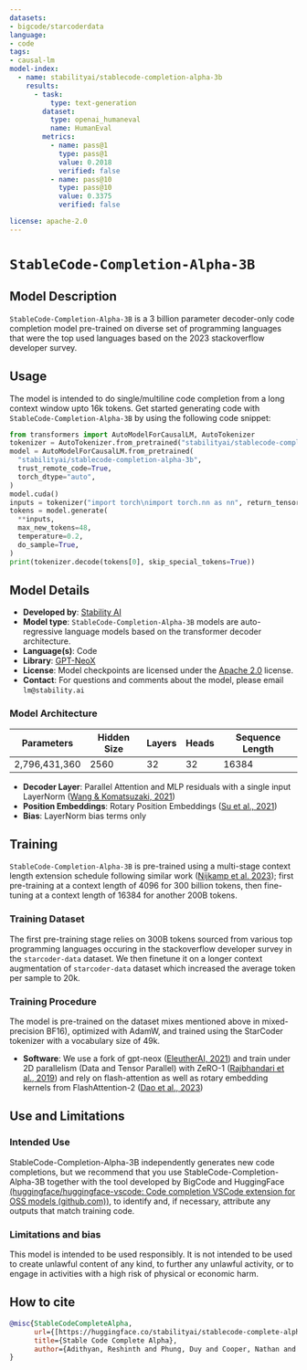 ```yaml
---
datasets:
- bigcode/starcoderdata
language:
- code
tags:
- causal-lm
model-index:
  - name: stabilityai/stablecode-completion-alpha-3b
    results:
      - task:
          type: text-generation
        dataset:
          type: openai_humaneval
          name: HumanEval
        metrics:
          - name: pass@1
            type: pass@1
            value: 0.2018
            verified: false
          - name: pass@10
            type: pass@10
            value: 0.3375
            verified: false

license: apache-2.0
---
```

# `StableCode-Completion-Alpha-3B`

## Model Description

`StableCode-Completion-Alpha-3B` is a 3 billion parameter decoder-only code completion model pre-trained on diverse set of programming languages that were the top used languages based on the 2023 stackoverflow developer survey. 

## Usage
The model is intended to do single/multiline code completion from a long context window upto 16k tokens.
Get started generating code with `StableCode-Completion-Alpha-3B` by using the following code snippet:

```python
from transformers import AutoModelForCausalLM, AutoTokenizer
tokenizer = AutoTokenizer.from_pretrained("stabilityai/stablecode-completion-alpha-3b")
model = AutoModelForCausalLM.from_pretrained(
  "stabilityai/stablecode-completion-alpha-3b",
  trust_remote_code=True,
  torch_dtype="auto",
)
model.cuda()
inputs = tokenizer("import torch\nimport torch.nn as nn", return_tensors="pt").to("cuda")
tokens = model.generate(
  **inputs,
  max_new_tokens=48,
  temperature=0.2,
  do_sample=True,
)
print(tokenizer.decode(tokens[0], skip_special_tokens=True))
```

## Model Details

* **Developed by**: [Stability AI](https://stability.ai/)
* **Model type**: `StableCode-Completion-Alpha-3B` models are auto-regressive language models based on the transformer decoder architecture.
* **Language(s)**: Code
* **Library**: [GPT-NeoX](https://github.com/EleutherAI/gpt-neox)
* **License**: Model checkpoints are licensed under the [Apache 2.0](https://www.apache.org/licenses/LICENSE-2.0) license.
* **Contact**: For questions and comments about the model, please email `lm@stability.ai`

### Model Architecture

| Parameters     | Hidden Size | Layers | Heads | Sequence Length |
|----------------|-------------|--------|-------|-----------------|
| 2,796,431,360  | 2560        | 32     | 32    | 16384           |


* **Decoder Layer**: Parallel Attention and MLP residuals with a single input LayerNorm ([Wang & Komatsuzaki, 2021](https://github.com/kingoflolz/mesh-transformer-jax/tree/master))
* **Position Embeddings**: Rotary Position Embeddings ([Su et al., 2021](https://arxiv.org/abs/2104.09864))
* **Bias**: LayerNorm bias terms only

## Training

`StableCode-Completion-Alpha-3B` is pre-trained using a multi-stage context length extension schedule following similar work ([Nijkamp et al. 2023](https://blog.salesforceairesearch.com/xgen/)); first pre-training at a context length of 4096 for 300 billion tokens, then fine-tuning at a context length of 16384 for another 200B tokens.

### Training Dataset

The first pre-training stage relies on 300B tokens sourced from various top programming languages occuring in the stackoverflow developer survey in the `starcoder-data` dataset. We then finetune it on a longer context augmentation of `starcoder-data` dataset which increased the average token per sample to 20k.  

### Training Procedure

The model is pre-trained on the dataset mixes mentioned above in mixed-precision BF16), optimized with AdamW, and trained using the StarCoder tokenizer with a vocabulary size of 49k.

* **Software**: We use a fork of gpt-neox ([EleutherAI, 2021](https://github.com/EleutherAI/gpt-neox)) and train under 2D parallelism (Data and Tensor Parallel) with ZeRO-1 ([Rajbhandari et al., 2019](https://arxiv.org/abs/1910.02054v3)) and rely on flash-attention as well as rotary embedding kernels from FlashAttention-2 ([Dao et al., 2023](https://tridao.me/publications/flash2/flash2.pdf))

## Use and Limitations

### Intended Use

StableCode-Completion-Alpha-3B independently generates new code completions, but we recommend that you use StableCode-Completion-Alpha-3B together with the tool developed by BigCode and HuggingFace [(huggingface/huggingface-vscode: Code completion VSCode extension for OSS models (github.com))](https://github.com/huggingface/huggingface-vscode), to identify and, if necessary, attribute any outputs that match training code.

### Limitations and bias

This model is intended to be used responsibly. It is not intended to be used to create unlawful content of any kind, to further any unlawful activity, or to engage in activities with a high risk of physical or economic harm.

## How to cite

```bibtex
@misc{StableCodeCompleteAlpha, 
      url={[https://huggingface.co/stabilityai/stablecode-complete-alpha-3b](https://huggingface.co/stabilityai/stablecode-complete-alpha-3b)}, 
      title={Stable Code Complete Alpha}, 
      author={Adithyan, Reshinth and Phung, Duy and Cooper, Nathan and Pinnaparaju, Nikhil and Laforte, Christian}
}
```